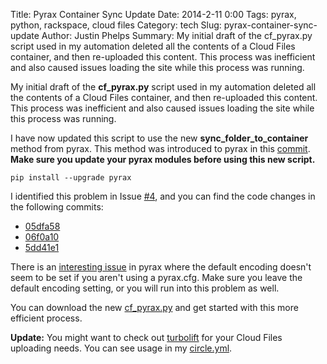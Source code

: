 Title: Pyrax Container Sync Update
Date: 2014-2-11 0:00
Tags: pyrax, python, rackspace, cloud files
Category: tech
Slug: pyrax-container-sync-update
Author: Justin Phelps
Summary: My initial draft of the cf_pyrax.py script used in my automation deleted all the contents of a Cloud Files container, and then re-uploaded this content. This process was inefficient and also caused issues loading the site while this process was running.

My initial draft of the **cf_pyrax.py** script used in my automation deleted all the contents of a Cloud Files container, and then re-uploaded this content. This process was inefficient and also caused issues loading the site while this process was running.

I have now updated this script to use the new **sync_folder_to_container** method from pyrax. This method was introduced to pyrax in this [commit](https://github.com/rackspace/pyrax/commit/135657260a9545a2d5f48e673a182b18aebcbdc4). **Make sure you update your pyrax modules before using this new script.**

```
pip install --upgrade pyrax
```

I identified this problem in Issue [#4](https://github.com/Linuturk/www.onitato.com/issues/4), and you can find the code changes in the following commits:

 * [05dfa58](https://github.com/Linuturk/www.onitato.com/commit/05dfa581c16b82a7d6cf2dccb0646d1927d3786a)
 * [06f0a10](https://github.com/Linuturk/www.onitato.com/commit/06f0a101e438a06698e3c9bfeead8791fdc75724)
 * [5dd41e1](https://github.com/Linuturk/www.onitato.com/commit/5dd41e1003a43db4ec6c0d6b651c55e227c58f4e)

There is an [interesting issue](https://github.com/rackspace/pyrax/issues/14) in pyrax where the default encoding doesn't seem to be set if you aren't using a pyrax.cfg. Make sure you leave the default encoding setting, or you will run into this problem as well.

You can download the new [cf_pyrax.py](https://github.com/Linuturk/www.onitato.com/blob/84d2b873e12a39e505a9ef27e4d55a4fd30cc206/cf_pyrax.py) and get started with this more efficient process.

**Update:** You might want to check out [turbolift](https://github.com/cloudnull/turbolift) for your Cloud Files uploading needs. You can see usage in my [circle.yml](https://github.com/Linuturk/www.onitato.com/blob/master/circle.yml#L8).
